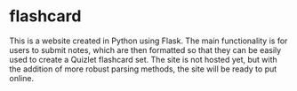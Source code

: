 # flashcard

This is a website created in Python using Flask. The main functionality is for users to submit notes, which are then formatted so that they
can be easily used to create a Quizlet flashcard set. The site is not hosted yet, but with the addition of more robust parsing methods, the
site will be ready to put online.
